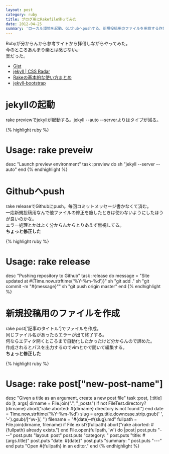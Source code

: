 ```yaml
---
layout: post
category: ruby
title: ブログ用にRakefile使ってみた
date: 2012-04-25
summary: 'ローカル環境を起動、Githubへpushする、新規投稿用のファイルを用意する作業をRakefileで自動化してみた。'
---
```


Rubyが分からんから参考サイトから拝借しながらやってみた。  
<del>今のところあんまり楽とは感じない。</del>  
楽だった。

* [Gist](https://gist.github.com/gists/search?utf8=%E2%9C%93&q=jekyll+rakefile&page=1 'Gist')
* [jekyll | CSS Radar](http://css.studiomohawk.com/jekyll/2011/06/11/jekyll/ 'jekyll | CSS Radar')
* [Rakeの基本的な使い方まとめ](http://d.hatena.ne.jp/unageanu/20100829/1283069269 'Rakeの基本的な使い方まとめ')
* [jekyll-bootstrap](https://github.com/plusjade/jekyll-bootstrap/blob/master/Rakefile 'jekyll-bootstrap')

# jekyllの起動

rake previewでjekyllが起動する。jekyll --auto --serverよりはタイプが減る。

{% highlight ruby %}
# Usage: rake preveiw
desc "Launch preview environment"
task :preview do
	sh "jekyll --server --auto"
end
{% endhighlight %}

# Githubへpush

rake releaseでGithubにpush。毎回コミットメッセージ書かなくて済む。  
一応新規投稿用なんで他ファイルの修正を施したときは使わないようにしたほうが良いのかな。  
エラー処理とかはよく分からんからとりあえず無視してる。  
**ちょっと修正した**

{% highlight ruby %}
# Usage: rake release
desc "Pushing repository to Github"
task :release do
	message = "Site updated at #{Time.now.strftime('%Y-%m-%d')}"
	sh "git add ."
	sh "git commit -m \"#{message}\""
	sh "git push origin master"
end
{% endhighlight %}

# 新規投稿用のファイルを作成

rake post\['記事のタイトル'\]でファイルを作成。  
同じファイル名があったらエラーが出て終了する。  
何ならエディタ開くところまで自動化したかったけど分からんので諦めた。  
作成されるとパスを出力するのでvimとかで開いて編集する。  
**ちょっと修正した**

{% highlight ruby %}
# Usage: rake post["new-post-name"]
desc "Given a title as an argument, create a new post file"
task :post, [:title] do |t, args|
	dirname = File.join(".", "_posts")
	if not FileTest.directory?(dirname)
		abort("rake aborted: #{dirname} directory is not found.")
	end
	date = Time.now.strftime('%Y-%m-%d')
	slug = args.title.downcase.strip.gsub(' ', '-').gsub(/[^\w-]/, '')
	filename = "#{date}-#{slug}.md"
	fullpath = File.join(dirname, filename)
	if File.exist?(fullpath)
		abort("rake aborted: #{fullpath} already exists.")
	end
	File.open(fullpath, 'w') do |post|
		post.puts "---"
		post.puts "layout: post"
		post.puts "category: "
		post.puts "title: #{args.title}"
		post.puts "date: #{date}"
		post.puts "summary: "
		post.puts "---"
	end
	puts "Open #{fullpath} in an editor."
end
{% endhighlight %}
